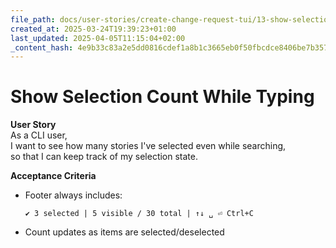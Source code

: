 ```yaml
---
file_path: docs/user-stories/create-change-request-tui/13-show-selection-count-while-typing.md
created_at: 2025-03-24T19:39:23+01:00
last_updated: 2025-04-05T11:15:04+02:00
_content_hash: 4e9b33c83a2e5dd0816cdef1a8b1c3665eb0f50fbcdce8406be7b3571fce29e6
---
```


# Show Selection Count While Typing

**User Story**  
As a CLI user,  
I want to see how many stories I've selected even while searching,  
so that I can keep track of my selection state.

**Acceptance Criteria**
- Footer always includes:
	```
	✔ 3 selected | 5 visible / 30 total | ↑↓ ␣ ⏎ Ctrl+C
	```
- Count updates as items are selected/deselected